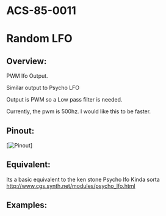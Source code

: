 # ACS-85-0011
Random LFO
==============

## Overview:
PWM lfo Output.

Similar output to Psycho LFO

Output is PWM so a Low pass filter is needed.

Currently, the pwm is 500hz.   I would like this to be faster.



## Pinout:
[![Pinout](https://github.com/robstave/ArduinoComponentSketches/blob/master/ACS-85%20ATTiny85%20sketches/ACS-85-0011/images/acs-85-0011.png)] 

## Equivalent:

Its a basic equivalent to the ken stone Psycho lfo
Kinda sorta
http://www.cgs.synth.net/modules/psycho_lfo.html

 

## Examples:

 
